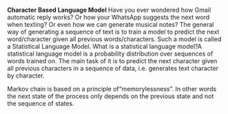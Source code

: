 <b>Character Based Language Model</b>
Have you ever wondered how Gmail automatic reply works? Or how your WhatsApp suggests the next word when texting? Or even how we can generate musical notes? The general way of generating a sequence of text is to train a model to predict the next word/character given all previous words/characters. Such a model is called a Statistical Language Model. What is a statistical language model?A statistical language model is a probability distribution over sequences of words trained on.
 The main task of it is to predict the next character given all previous characters in a sequence of data, i.e. generates text character by character. 

Markov chain is based on a principle of“memorylessness”. In other words the next state of the process only depends on the previous state and not the sequence of states. 

 
 
 
 
 


